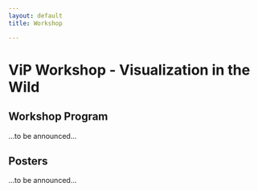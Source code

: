```yaml
---
layout: default
title: Workshop

---
```


# ViP Workshop - Visualization in the Wild

## Workshop Program

...to be announced...

## Posters

...to be announced...